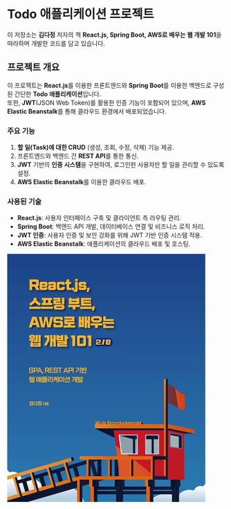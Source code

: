 # Todo 애플리케이션 프로젝트

이 저장소는 **김다정** 저자의 책 **React.js, Spring Boot, AWS로 배우는 웹 개발 101**을 따라하며 개발한 코드를 담고 있습니다.

## 프로젝트 개요

이 프로젝트는 **React.js**를 이용한 프론트엔드와 **Spring Boot**를 이용한 백엔드로 구성된 간단한 **Todo 애플리케이션**입니다.  
또한, **JWT**(JSON Web Token)를 활용한 인증 기능이 포함되어 있으며, **AWS Elastic Beanstalk**를 통해 클라우드 환경에서 배포되었습니다.

### 주요 기능

1. **할 일(Task)에 대한 CRUD** (생성, 조회, 수정, 삭제) 기능 제공.
2. 프론트엔드와 백엔드 간 **REST API**를 통한 통신.
3. **JWT** 기반의 **인증 시스템**을 구현하여, 로그인한 사용자만 할 일을 관리할 수 있도록 설정.
4. **AWS Elastic Beanstalk**를 이용한 클라우드 배포.

### 사용된 기술

- **React.js**: 사용자 인터페이스 구축 및 클라이언트 측 라우팅 관리.
- **Spring Boot**: 백엔드 API 개발, 데이터베이스 연결 및 비즈니스 로직 처리.
- **JWT 인증**: 사용자 인증 및 보안 강화를 위해 JWT 기반 인증 시스템 적용.
- **AWS Elastic Beanstalk**: 애플리케이션의 클라우드 배포 및 호스팅.

![BOOK-COVER](./9791161756776.jpg)

